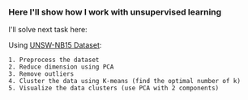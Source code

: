 ### Here I'll show how I work with unsupervised learning 
 
I'll solve next task here: 
  

Using [UNSW-NB15 Dataset](https://www.dropbox.com/s/nsvgwps3abdoxnq/clustering_data.zip?dl=1):
```
1. Preprocess the dataset
2. Reduce dimension using PCA
3. Remove outliers
4. Cluster the data using K-means (find the optimal number of k)
5. Visualize the data clusters (use PCA with 2 components)
```